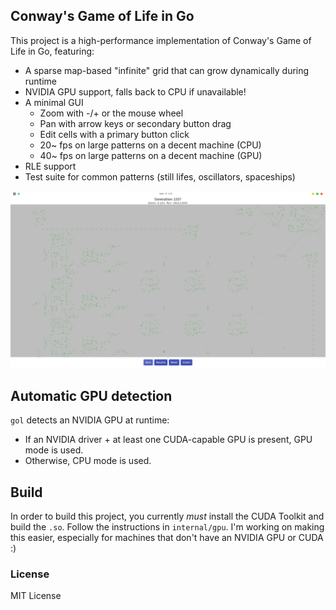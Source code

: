 ## Conway's Game of Life in Go

This project is a high-performance implementation of Conway's Game of Life in Go, featuring:

- A sparse map-based "infinite" grid that can grow dynamically during runtime
- NVIDIA GPU support, falls back to CPU if unavailable!
- A minimal GUI
  - Zoom with -/+ or the mouse wheel
  - Pan with arrow keys or secondary button drag
  - Edit cells with a primary button click
  - 20~ fps on large patterns on a decent machine (CPU)
  - 40~ fps on large patterns on a decent machine (GPU)
- RLE support 
- Test suite for common patterns (still lifes, oscillators, spaceships)

![Screenshot](assets/gol.png)

## Automatic GPU detection
`gol` detects an NVIDIA GPU at runtime:

- If an NVIDIA driver + at least one CUDA-capable GPU is present, GPU mode is used.
- Otherwise, CPU mode is used.

## Build
In order to build this project, you currently *must* install the CUDA Toolkit and build the `.so`. 
Follow the instructions in `internal/gpu`.
I'm working on making this easier, especially for machines that don't have an NVIDIA GPU or CUDA :) 

### License

MIT License
